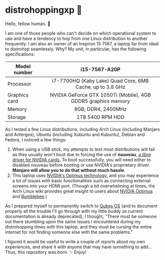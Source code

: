 # distrohoppingxp 🐇

Hello, fellow human. 👋

I am one of those people who can't decide on which operational system to use and have a tendency to hop from one Linux distribution to another frequently. I am also an owner of an Inspiron 15 7567, a laptop far from ideal to distrohop seamlessly. Why? My unit, in particular, has the following specifications:

| Model number |                         i15-7567-A20P                         |
|------------------|:-------------------------------------------------------------:|
|     Processor    |   i7-7700HQ (Kaby Lake) Quad Core, 6MB Cache, up to 3.8 GHz   |
|   Graphics card  | NVIDIA GeForce GTX 1050Ti (Mobile), 4GB GDDR5 graphics memory |
|      Memory      |                       8GB, DDR4, 2400MHz                      |
|      Storage     |                        1TB 5400 RPM HDD                       |

As I tested a few Linux distributions, including Arch Linux (including Manjaro and Antergos), Ubuntu (including Xubuntu and Kubuntu), Debian and Fedora, I noticed a few things:

1. When using a USB stick, my attempts to test most distributions will fail as they usually won't boot due to forcing the use of **nouveau**, [a libre driver for NVIDIA cards](https://nouveau.freedesktop.org/wiki/). To boot successfully, you will need either to disabled nouveau before booting or use NVIDIA's proprietary driver. **Manjaro will allow you to do that without much hassle**.
2. This laptop uses [NVIDIA's Optimus technology](https://www.nvidia.com/object/optimus_technology.html), and you may experience a lot of issues with basic functionalities such as connecting external screens into your HDMI port. (Though a bit overwhelming at times, the Arch Linux wiki provides great insight to users about [NVIDIA Optimus](https://wiki.archlinux.org/index.php/NVIDIA_Optimus) and [Bumblebee](https://wiki.archlinux.org/index.php/bumblebee).)

As I prepared myself to permanently switch to [Qubes OS](https://www.qubes-os.org/) (and to document properly all the trouble I'll go through with my little buddy as current documentation is already deprecated), I thought, "There must be someone out there stumbling upon the same issues I encountered during my distrohopping times with this laptop, and they must be cursing the entire internet for not finding someone else with the same problems."

I figured it would be useful to write a couple of reports about my own experiences, and share it with anyone that may have something to add... Thus, this repository was born. ✨ Enjoy!

